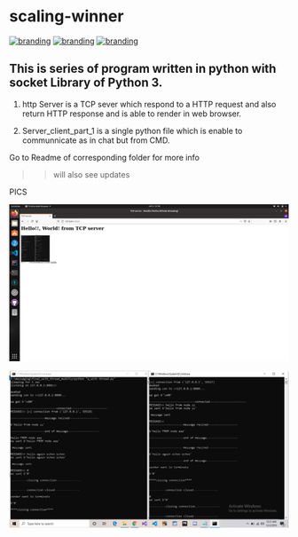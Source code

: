 # scaling-winner

[![branding](https://img.shields.io/badge/TCP-Socket-brightgreen)](https://github.com/dntfury/)
[![branding](https://img.shields.io/badge/Python-Socket-brightgreen)](https://docs.python.org/3/library/socket.html)
[![branding](https://img.shields.io/badge/*-*-brightgreen)](https://github.com/dntfury/scaling-winner/tree/master)

## This is series of program written in python with socket Library of Python 3. 


1) http Server is a TCP sever which respond to a HTTP request and also return HTTP response and is able to render in web browser. 

2) Server_client_part_1 is a single python file which is enable to communnicate as in chat but from CMD. 


Go to Readme of corresponding folder for more info 
>> will also see updates 

PICS

![Simple web Server](https://github.com/dntfury/scaling-winner/blob/master/http_server/sample2.png)


![Clinet server chat](https://github.com/dntfury/scaling-winner/blob/master/server_client_part_1/sample1.png)
